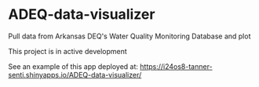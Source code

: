 # ADEQ-data-visualizer
Pull data from Arkansas DEQ's Water Quality Monitoring Database and plot

This project is in active development

See an example of this app deployed at:  https://i24os8-tanner-senti.shinyapps.io/ADEQ-data-visualizer/
